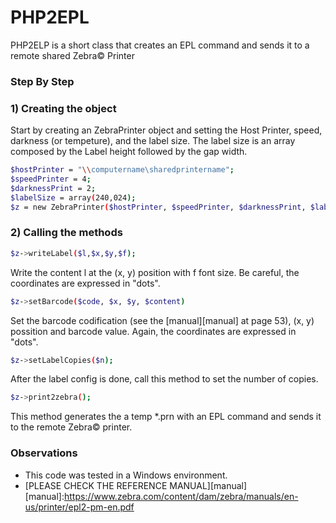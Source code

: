 # PHP2EPL

PHP2ELP is a short class that creates an EPL command and sends it to a remote shared Zebra© Printer

### Step By Step

### 1) Creating the object
Start by creating an ZebraPrinter object and setting the Host Printer,
speed, darkness (or tempeture), and the label size. The label size is an array composed by the Label height followed by the gap
width.

```sh
$hostPrinter = "\\computername\sharedprintername";
$speedPrinter = 4;
$darknessPrint = 2;
$labelSize = array(240,024);
$z = new ZebraPrinter($hostPrinter, $speedPrinter, $darknessPrint, $labelSize);
```

### 2) Calling the methods
```sh
$z->writeLabel($l,$x,$y,$f);
```
Write the content l at the (x, y) position with f font size. Be careful, the coordinates are expressed in "dots".

```sh
$z->setBarcode($code, $x, $y, $content)
```
Set the barcode codification (see the [manual][manual] at page 53), (x, y) possition and barcode value. Again, the coordinates are expressed in "dots".

```sh
$z->setLabelCopies($n);
```
After the label config is done, call this method to set the number of copies.  

```sh
$z->print2zebra();
```
This method generates the a temp *.prn with an EPL command and sends it to the remote Zebra© printer.


### Observations 
 - This code was tested in a Windows environment.
 - [PLEASE CHECK THE REFERENCE MANUAL][manual]
 [manual]:https://www.zebra.com/content/dam/zebra/manuals/en-us/printer/epl2-pm-en.pdf

